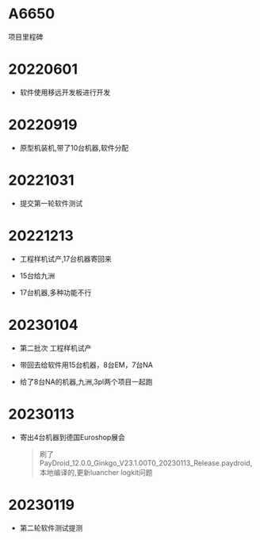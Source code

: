 # A6650

项目里程碑

# 20220601

* 软件使用移远开发板进行开发

# 20220919

* 原型机装机,带了10台机器,软件分配

# 20221031

* 提交第一轮软件测试

# 20221213

* 工程样机试产,17台机器寄回来

* 15台给九洲

* 17台机器,多种功能不行

# 20230104

* 第二批次 工程样机试产

* 带回去给软件用15台机器，8台EM，7台NA

* 给了8台NA的机器,九洲,3pl两个项目一起跑

# 20230113

* 寄出4台机器到德国Euroshop展会
    > 刷了PayDroid_12.0.0_Ginkgo_V23.1.00T0_20230113_Release.paydroid,本地编译的,更新luancher logkit问题

# 20230119

* 第二轮软件测试提测